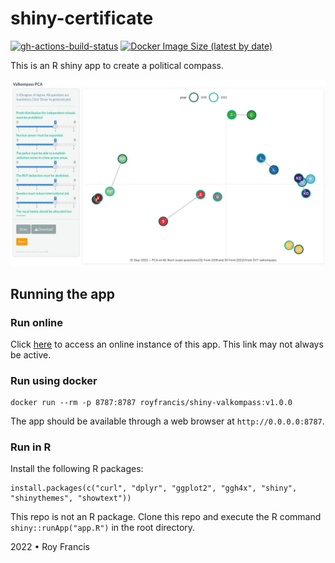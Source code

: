 # shiny-certificate

[![gh-actions-build-status](https://github.com/royfrancis/shiny-valkompass/workflows/build/badge.svg)](https://github.com/royfrancis/shiny-valkompass/actions?workflow=build) [![Docker Image Size (latest by date)](https://img.shields.io/docker/image-size/royfrancis/shiny-valkompass?label=dockerhub)](https://hub.docker.com/repository/docker/royfrancis/shiny-valkompass)

This is an R shiny app to create a political compass.

![](preview.png)

## Running the app

### Run online

Click [here](https://valkompass.serve.scilifelab.se) to access an online instance of this app. This link may not always be active.

### Run using docker

```
docker run --rm -p 8787:8787 royfrancis/shiny-valkompass:v1.0.0
```

The app should be available through a web browser at `http://0.0.0.0:8787`.

### Run in R

Install the following R packages:

```
install.packages(c("curl", "dplyr", "ggplot2", "ggh4x", "shiny", "shinythemes", "showtext"))
```

This repo is not an R package. Clone this repo and execute the R command `shiny::runApp("app.R")` in the root directory.

2022 • Roy Francis
